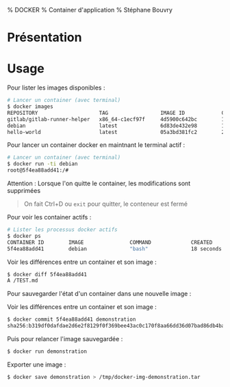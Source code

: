 % DOCKER
% Container d'application
% Stéphane Bouvry

# Présentation

# Usage

Pour lister les images disponibles :

```bash
# Lancer un container (avec terminal)
$ docker images
REPOSITORY                    TAG                 IMAGE ID            CREATED             SIZE
gitlab/gitlab-runner-helper   x86_64-c1ecf97f     4d5900c642bc        17 hours ago        43.8MB
debian                        latest              6d83de432e98        12 days ago         100MB
hello-world                   latest              05a3bd381fc2        2 months ago        1.84kB
```

Pour lancer un container docker en maintnant le terminal actif :

```bash
# Lancer un container (avec terminal)
$ docker run -ti debian
root@5f4ea88add41:/#
```

Attention : Lorsque l'on quitte le container, les modifications sont supprimées

> On fait Ctrl+D ou `exit` pour quitter, le conteneur est fermé

Pour voir les container actifs :

```bash
# Lister les processus docker actifs
$ docker ps
CONTAINER ID        IMAGE               COMMAND             CREATED             STATUS              PORTS               NAMES
5f4ea88add41        debian              "bash"              18 seconds ago      Up 14 seconds                           elegant_galileo
```

Voir les différences entre un container et son image :

```bash
$ docker diff 5f4ea88add41
A /TEST.md
```

Pour sauvegarder l'état d'un container dans une nouvelle image :

Voir les différences entre un container et son image :

```bash
$ docker commit 5f4ea88add41 demonstration
sha256:b319df0dafdae2d6e2f8129f0f369bee43ac0c170f8aa66dd36d07bad86db4ba
```

Puis pour relancer l'image sauvegardée :

```bash
$ docker run demonstration
```

Exporter une image :
```bash
$ docker save demonstration > /tmp/docker-img-demonstration.tar
```
